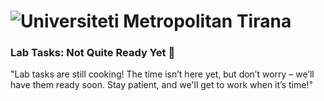 # ![Universiteti Metropolitan Tirana](https://umt.edu.al/wp-content/uploads/2024/11/Universiteti-Metropolitan-Tirana.webp)


### **Lab Tasks: Not Quite Ready Yet 🚧**  
"Lab tasks are still cooking! The time isn’t here yet, but don’t worry – we’ll have them ready soon. Stay patient, and we'll get to work when it’s time!"

